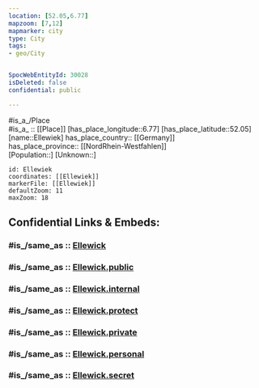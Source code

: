 ```yaml
---
location: [52.05,6.77] 
mapzoom: [7,12] 
mapmarker: city 
type: City
tags:
- geo/City


SpocWebEntityId: 30028
isDeleted: false
confidential: public

---
```

#is_a_/Place  
#is_a_ :: [[Place]] 
[has_place_longitude::6.77] 
[has_place_latitude::52.05] 
[name::Ellewiek] 
has_place_country:: [[Germany]]  
has_place_province:: [[NordRhein-Westfahlen]]  
[Population::] 
[Unknown::] 


```leaflet
id: Ellewiek
coordinates: [[Ellewiek]] 
markerFile: [[Ellewiek]] 
defaultZoom: 11 
maxZoom: 18
```


## Confidential Links & Embeds: 

### #is_/same_as :: [Ellewick](/_Standards/Earth/Continent/Europe/Europe~Central/Germany/Germany~West/Nordrhein-Westfalen/counties~NW/Borken/cities~Borken/Vreden/Ellewick.md) 

### #is_/same_as :: [Ellewick.public](/_public/Earth/Continent/Europe/Europe~Central/Germany/Germany~West/Nordrhein-Westfalen/counties~NW/Borken/cities~Borken/Vreden/Ellewick.public.md) 

### #is_/same_as :: [Ellewick.internal](/_internal/Earth/Continent/Europe/Europe~Central/Germany/Germany~West/Nordrhein-Westfalen/counties~NW/Borken/cities~Borken/Vreden/Ellewick.internal.md) 

### #is_/same_as :: [Ellewick.protect](/_protect/Earth/Continent/Europe/Europe~Central/Germany/Germany~West/Nordrhein-Westfalen/counties~NW/Borken/cities~Borken/Vreden/Ellewick.protect.md) 

### #is_/same_as :: [Ellewick.private](/_private/Earth/Continent/Europe/Europe~Central/Germany/Germany~West/Nordrhein-Westfalen/counties~NW/Borken/cities~Borken/Vreden/Ellewick.private.md) 

### #is_/same_as :: [Ellewick.personal](/_personal/Earth/Continent/Europe/Europe~Central/Germany/Germany~West/Nordrhein-Westfalen/counties~NW/Borken/cities~Borken/Vreden/Ellewick.personal.md) 

### #is_/same_as :: [Ellewick.secret](/_secret/Earth/Continent/Europe/Europe~Central/Germany/Germany~West/Nordrhein-Westfalen/counties~NW/Borken/cities~Borken/Vreden/Ellewick.secret.md)

